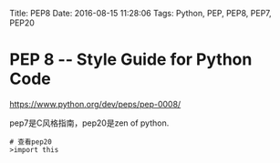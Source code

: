 Title: PEP8
Date: 2016-08-15 11:28:06
Tags: Python, PEP, PEP8, PEP7, PEP20



# PEP 8 -- Style Guide for Python Code

<https://www.python.org/dev/peps/pep-0008/>

pep7是C风格指南，pep20是zen of python.

    # 查看pep20
    >import this
